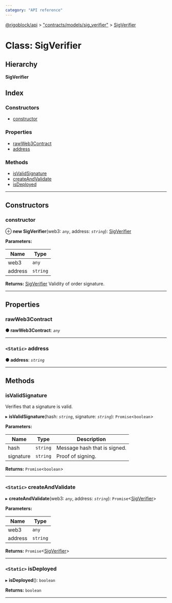 ```yaml
---
category: "API reference"
---
```



[@rigoblock/api](../1.quick_start.md) > ["contracts/models/sig_verifier"](../modules/_contracts_models_sig_verifier_.md) > [SigVerifier](../classes/_contracts_models_sig_verifier_.sigverifier.md)

# Class: SigVerifier

## Hierarchy

**SigVerifier**

## Index

### Constructors

* [constructor](_contracts_models_sig_verifier_.sigverifier.md#constructor)

### Properties

* [rawWeb3Contract](_contracts_models_sig_verifier_.sigverifier.md#rawweb3contract)
* [address](_contracts_models_sig_verifier_.sigverifier.md#address)

### Methods

* [isValidSignature](_contracts_models_sig_verifier_.sigverifier.md#isvalidsignature)
* [createAndValidate](_contracts_models_sig_verifier_.sigverifier.md#createandvalidate)
* [isDeployed](_contracts_models_sig_verifier_.sigverifier.md#isdeployed)

---

## Constructors

<a id="constructor"></a>

###  constructor

⊕ **new SigVerifier**(web3: *`any`*, address: *`string`*): [SigVerifier](_contracts_models_sig_verifier_.sigverifier.md)

**Parameters:**

| Name | Type |
| ------ | ------ |
| web3 | `any` |
| address | `string` |

**Returns:** [SigVerifier](_contracts_models_sig_verifier_.sigverifier.md) Validity of order signature.

___

## Properties

<a id="rawweb3contract"></a>

###  rawWeb3Contract

**● rawWeb3Contract**: *`any`*

___
<a id="address"></a>

### `<Static>` address

**● address**: *`string`*

___

## Methods

<a id="isvalidsignature"></a>

###  isValidSignature

Verifies that a signature is valid.

▸ **isValidSignature**(hash: *`string`*, signature: *`string`*): `Promise`<`boolean`>

**Parameters:**

| Name | Type | Description |
| ------ | ------ | ------ |
| hash | `string` | Message hash that is signed. |
| signature | `string` | Proof of signing. |

**Returns:** `Promise`<`boolean`>

___
<a id="createandvalidate"></a>

### `<Static>` createAndValidate

▸ **createAndValidate**(web3: *`any`*, address: *`string`*): `Promise`<[SigVerifier](_contracts_models_sig_verifier_.sigverifier.md)>

**Parameters:**

| Name | Type |
| ------ | ------ |
| web3 | `any` |
| address | `string` |

**Returns:** `Promise`<[SigVerifier](_contracts_models_sig_verifier_.sigverifier.md)>

___
<a id="isdeployed"></a>

### `<Static>` isDeployed

▸ **isDeployed**(): `boolean`

**Returns:** `boolean`

___

